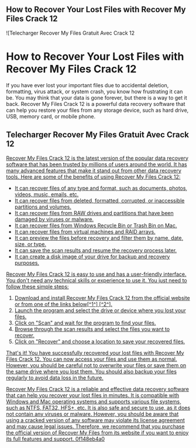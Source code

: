 ## How to Recover Your Lost Files with Recover My Files Crack 12

 
![Telecharger Recover My Files Gratuit Avec Crack 12 
<h1>How to Recover Your Lost Files with Recover My Files Crack 12</h1>
<p>If you have ever lost your important files due to accidental deletion, formatting, virus attack, or system crash, you know how frustrating it can be. You may think that your data is gone forever, but there is a way to get it back. Recover My Files Crack 12 is a powerful data recovery software that can help you restore your files from any storage device, such as hard drive, USB, memory card, or mobile phone.</p>
<h2>Telecharger Recover My Files Gratuit Avec Crack 12</h2>
<p><a href=](https://i1.sndcdn.com/avatars-9QdNzIUhixWnjN0W-njxg1Q-t500x500.jpg)**DOWNLOAD**
 
Recover My Files Crack 12 is the latest version of the popular data recovery software that has been trusted by millions of users around the world. It has many advanced features that make it stand out from other data recovery tools. Here are some of the benefits of using Recover My Files Crack 12:
 
- It can recover files of any type and format, such as documents, photos, videos, music, emails, etc.
- It can recover files from deleted, formatted, corrupted, or inaccessible partitions and volumes.
- It can recover files from RAW drives and partitions that have been damaged by viruses or malware.
- It can recover files from Windows Recycle Bin or Trash Bin on Mac.
- It can recover files from virtual machines and RAID arrays.
- It can preview the files before recovery and filter them by name, date, size, or type.
- It can save the scan results and resume the recovery process later.
- It can create a disk image of your drive for backup and recovery purposes.

Recover My Files Crack 12 is easy to use and has a user-friendly interface. You don't need any technical skills or experience to use it. You just need to follow these simple steps:

1. Download and install Recover My Files Crack 12 from the official website or from one of the links below[^1^] [^2^].
2. Launch the program and select the drive or device where you lost your files.
3. Click on "Scan" and wait for the program to find your files.
4. Browse through the scan results and select the files you want to recover.
5. Click on "Recover" and choose a location to save your recovered files.

That's it! You have successfully recovered your lost files with Recover My Files Crack 12. You can now access your files and use them as normal. However, you should be careful not to overwrite your files or save them on the same drive where you lost them. You should also backup your files regularly to avoid data loss in the future.
 
Recover My Files Crack 12 is a reliable and effective data recovery software that can help you recover your lost files in minutes. It is compatible with Windows and Mac operating systems and supports various file systems, such as NTFS, FAT32, HFS+, etc. It is also safe and secure to use, as it does not contain any viruses or malware. However, you should be aware that using a cracked version of any software may violate its license agreement and may cause legal issues. Therefore, we recommend that you purchase the official version of Recover My Files from its website if you want to enjoy its full features and support.
 0f148eb4a0
